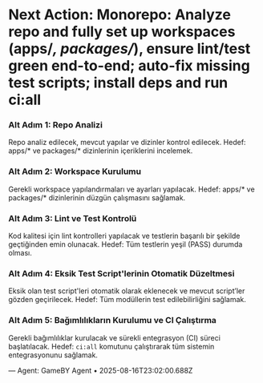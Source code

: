 # Next Action: Monorepo: Analyze repo and fully set up workspaces (apps/*, packages/*), ensure lint/test green end-to-end; auto-fix missing test scripts; install deps and run ci:all

### Alt Adım 1: Repo Analizi
Repo analiz edilecek, mevcut yapılar ve dizinler kontrol edilecek. Hedef: apps/* ve packages/* dizinlerinin içeriklerini incelemek.

### Alt Adım 2: Workspace Kurulumu
Gerekli workspace yapılandırmaları ve ayarları yapılacak. Hedef: apps/* ve packages/* dizinlerinin düzgün çalışmasını sağlamak.

### Alt Adım 3: Lint ve Test Kontrolü
Kod kalitesi için lint kontrolleri yapılacak ve testlerin başarılı bir şekilde geçtiğinden emin olunacak. Hedef: Tüm testlerin yeşil (PASS) durumda olması.

### Alt Adım 4: Eksik Test Script'lerinin Otomatik Düzeltmesi
Eksik olan test script'leri otomatik olarak eklenecek ve mevcut script’ler gözden geçirilecek. Hedef: Tüm modüllerin test edilebilirliğini sağlamak.

### Alt Adım 5: Bağımlılıkların Kurulumu ve CI Çalıştırma
Gerekli bağımlılıklar kurulacak ve sürekli entegrasyon (CI) süreci başlatılacak. Hedef: `ci:all` komutunu çalıştırarak tüm sistemin entegrasyonunu sağlamak.

— Agent: GameBY Agent • 2025-08-16T23:02:00.688Z
